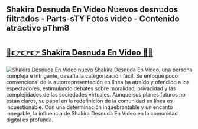 ## Shakira Desnuda En Video N𝚞𝚎vos desn𝚞dos filtr𝚊dos - Parts-sTY F𝚘tos vid𝚎o - C𝚘ntenido atr𝚊ctivo pThm8

# <h2><a href="http://mb6ccsh.tromn.icu/?c=Shakira+Desnuda+En+Video">🔗👉👉👉 Shakira Desnuda En Video 🔗🔗</a></h2>

[![Shakira Desnuda En Video nuevo](https://i.imgur.com/pEAQMta.gif)](http://mb6ccsh.tromn.icu/?c=Shakira+Desnuda+En+Video)
Shakira Desnuda En Video, una persona compleja e intrigante, desafía la categorización fácil. Su enfoque poco convencional de la autorrepresentación en línea ha atraído y ofendido a los espectadores, estimulando debates sobre moralidad, privacidad y las complejidades de las sociedades virtuales. Aunque sus planes futuros no están claros, su papel en la redefinición de la comunidad en línea es incuestionable. Con una determinación inquebrantable y un encanto innegable, la influencia de Shakira Desnuda En Video en la comunidad digital es profunda.
